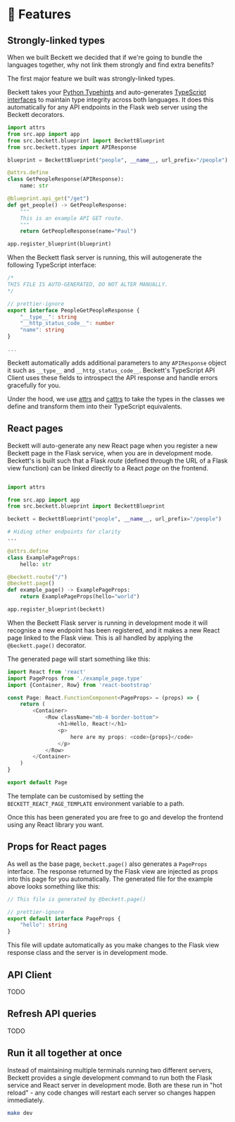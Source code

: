 # 📄 Features

## Strongly-linked types

When we built Beckett we decided that if we're going to bundle the languages together, why not link them strongly and find extra benefits?

The first major feature we built was strongly-linked types.

Beckett takes your [Python Typehints](https://docs.python.org/3/library/typing.html) and auto-generates [TypeScript interfaces](https://www.typescriptlang.org/docs/handbook/interfaces.html) to maintain type integrity across both languages. It does this automatically for any API endpoints in the Flask web server using the Beckett decorators.

```py title="src/views/people.py" linenums="1"
import attrs
from src.app import app
from src.beckett.blueprint import BeckettBlueprint
from src.beckett.types import APIResponse

blueprint = BeckettBlueprint("people", __name__, url_prefix="/people")

@attrs.define
class GetPeopleResponse(APIResponse):
    name: str

@blueprint.api_get("/get")
def get_people() -> GetPeopleResponse:
    """
    This is an example API GET route.
    """
    return GetPeopleResponse(name="Paul")

app.register_blueprint(blueprint)
```

When the Beckett flask server is running, this will autogenerate the following TypeScript interface:

```ts title="js/api/types.ts" linenums="1"
/*
THIS FILE IS AUTO-GENERATED, DO NOT ALTER MANUALLY.
*/

// prettier-ignore
export interface PeopleGetPeopleResponse {
    "__type__": string
    "__http_status_code__": number
    "name": string
}

...
```

Beckett automatically adds additional parameters to any `APIResponse` object it such as `__type__` and `__http_status_code__`. Beckett's TypeScript API Client uses these fields to introspect the API response and handle errors gracefully for you.

Under the hood, we use [attrs](https://www.attrs.org/en/stable/examples.html) and [cattrs](https://github.com/python-attrs/cattrs) to take the types in the classes we define and transform them into their TypeScript equivalents.

## React pages

Beckett will auto-generate any new React page when you register a new Beckett page in the Flask service, when you are in development mode. Beckett's is built such that a Flask _route_ (defined through the URL of a Flask view function) can be linked directly to a React _page_ on the frontend.

```py title="src/views/people.py" linenums="1"

import attrs

from src.app import app
from src.beckett.blueprint import BeckettBlueprint

beckett = BeckettBlueprint("people", __name__, url_prefix="/people")

# Hiding other endpoints for clarity
...

@attrs.define
class ExamplePageProps:
    hello: str

@beckett.route("/")
@beckett.page()
def example_page() -> ExamplePageProps:
    return ExamplePageProps(hello="world")

app.register_blueprint(beckett)
```

When the Beckett Flask server is running in development mode it will recognise a new endpoint has been registered, and it makes a new React page linked to the Flask view.
This is all handled by applying the `@beckett.page()` decorator.

The generated page will start something like this:

```ts linenums="1" title="src/js/template/people/example_page.tsx"
import React from 'react'
import PageProps from './example_page.type'
import {Container, Row} from 'react-bootstrap'

const Page: React.FunctionComponent<PageProps> = (props) => {
    return (
        <Container>
            <Row className="mb-4 border-bottom">
                <h1>Hello, React!</h1>
                <p>
                    here are my props: <code>{props}</code>
                </p>
            </Row>
        </Container>
    )
}

export default Page
```

The template can be customised by setting the `BECKETT_REACT_PAGE_TEMPLATE` environment variable to a path.

Once this has been generated you are free to go and develop the frontend using any React library you want.

## Props for React pages

As well as the base page, `beckett.page()` also generates a `PageProps` interface. The response returned by the Flask view are injected as props into this page for you automatically.
The generated file for the example above looks something like this:

```ts linenums="1" title="src/js/template/people/example_page.type.ts"
// This file is generated by @beckett.page()

// prettier-ignore
export default interface PageProps {
    "hello": string
}

```

This file will update automatically as you make changes to the Flask view response class and the server is in development mode.

## API Client

TODO

## Refresh API queries

TODO

## Run it all together at once

Instead of maintaining multiple terminals running two different servers, Beckett provides a single development command to run both the Flask service and React server in development mode.
Both are these run in "hot reload" - any code changes will restart each server so changes happen immediately.

```sh
make dev
```
